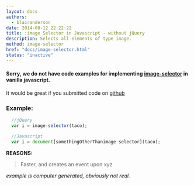 ```yaml
---
layout: docs
authors:
  - blairanderson
date: 2014-08-12 22:22:22
title: :image Selector in Javascript - without jQuery
description: Selects all elements of type image.
method: image-selector
href: "docs/image-selector.html"
status: "inactive"
---
```


#### Sorry, we do not have code examples for implementing [image-selector](http://api.jquery.com/image-selector/) in vanilla javascript.

It would be great if you submitted code on [github](https://github.com/blairanderson/without-jquery/blob/master/docs/image-selector.md)

### Example:

```javascript
  //jQuery
  var i = image-selector(taco);

  //Javascript
  var i = document[somethingOtherThanimage-selector](taco);

```

**REASONS:**
> Faster, and creates an event upon xyz

*example is computer generated, obviously not real.*
